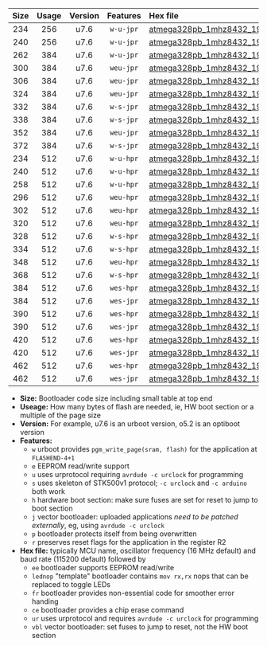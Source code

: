 |Size|Usage|Version|Features|Hex file|
|:-:|:-:|:-:|:-:|:--|
|234|256|u7.6|`w-u-jpr`|[atmega328pb_1mhz8432_19200bps_ur_vbl.hex](https://raw.githubusercontent.com/stefanrueger/urboot/main//atmega328pb_1mhz8432_19200bps_ur_vbl.hex)|
|240|256|u7.6|`w-u-jpr`|[atmega328pb_1mhz8432_19200bps_lednop_ur_vbl.hex](https://raw.githubusercontent.com/stefanrueger/urboot/main//atmega328pb_1mhz8432_19200bps_lednop_ur_vbl.hex)|
|262|384|u7.6|`w-u-jpr`|[atmega328pb_1mhz8432_19200bps_lednop_fr_ur_vbl.hex](https://raw.githubusercontent.com/stefanrueger/urboot/main//atmega328pb_1mhz8432_19200bps_lednop_fr_ur_vbl.hex)|
|300|384|u7.6|`weu-jpr`|[atmega328pb_1mhz8432_19200bps_ee_ur_vbl.hex](https://raw.githubusercontent.com/stefanrueger/urboot/main//atmega328pb_1mhz8432_19200bps_ee_ur_vbl.hex)|
|306|384|u7.6|`weu-jpr`|[atmega328pb_1mhz8432_19200bps_ee_lednop_ur_vbl.hex](https://raw.githubusercontent.com/stefanrueger/urboot/main//atmega328pb_1mhz8432_19200bps_ee_lednop_ur_vbl.hex)|
|324|384|u7.6|`weu-jpr`|[atmega328pb_1mhz8432_19200bps_ee_lednop_fr_ur_vbl.hex](https://raw.githubusercontent.com/stefanrueger/urboot/main//atmega328pb_1mhz8432_19200bps_ee_lednop_fr_ur_vbl.hex)|
|332|384|u7.6|`w-s-jpr`|[atmega328pb_1mhz8432_19200bps_vbl.hex](https://raw.githubusercontent.com/stefanrueger/urboot/main//atmega328pb_1mhz8432_19200bps_vbl.hex)|
|338|384|u7.6|`w-s-jpr`|[atmega328pb_1mhz8432_19200bps_lednop_vbl.hex](https://raw.githubusercontent.com/stefanrueger/urboot/main//atmega328pb_1mhz8432_19200bps_lednop_vbl.hex)|
|352|384|u7.6|`weu-jpr`|[atmega328pb_1mhz8432_19200bps_ee_lednop_fr_ce_ur_vbl.hex](https://raw.githubusercontent.com/stefanrueger/urboot/main//atmega328pb_1mhz8432_19200bps_ee_lednop_fr_ce_ur_vbl.hex)|
|372|384|u7.6|`w-s-jpr`|[atmega328pb_1mhz8432_19200bps_lednop_fr_vbl.hex](https://raw.githubusercontent.com/stefanrueger/urboot/main//atmega328pb_1mhz8432_19200bps_lednop_fr_vbl.hex)|
|234|512|u7.6|`w-u-hpr`|[atmega328pb_1mhz8432_19200bps_ur.hex](https://raw.githubusercontent.com/stefanrueger/urboot/main//atmega328pb_1mhz8432_19200bps_ur.hex)|
|240|512|u7.6|`w-u-hpr`|[atmega328pb_1mhz8432_19200bps_lednop_ur.hex](https://raw.githubusercontent.com/stefanrueger/urboot/main//atmega328pb_1mhz8432_19200bps_lednop_ur.hex)|
|258|512|u7.6|`w-u-hpr`|[atmega328pb_1mhz8432_19200bps_lednop_fr_ur.hex](https://raw.githubusercontent.com/stefanrueger/urboot/main//atmega328pb_1mhz8432_19200bps_lednop_fr_ur.hex)|
|296|512|u7.6|`weu-hpr`|[atmega328pb_1mhz8432_19200bps_ee_ur.hex](https://raw.githubusercontent.com/stefanrueger/urboot/main//atmega328pb_1mhz8432_19200bps_ee_ur.hex)|
|302|512|u7.6|`weu-hpr`|[atmega328pb_1mhz8432_19200bps_ee_lednop_ur.hex](https://raw.githubusercontent.com/stefanrueger/urboot/main//atmega328pb_1mhz8432_19200bps_ee_lednop_ur.hex)|
|320|512|u7.6|`weu-hpr`|[atmega328pb_1mhz8432_19200bps_ee_lednop_fr_ur.hex](https://raw.githubusercontent.com/stefanrueger/urboot/main//atmega328pb_1mhz8432_19200bps_ee_lednop_fr_ur.hex)|
|328|512|u7.6|`w-s-hpr`|[atmega328pb_1mhz8432_19200bps.hex](https://raw.githubusercontent.com/stefanrueger/urboot/main//atmega328pb_1mhz8432_19200bps.hex)|
|334|512|u7.6|`w-s-hpr`|[atmega328pb_1mhz8432_19200bps_lednop.hex](https://raw.githubusercontent.com/stefanrueger/urboot/main//atmega328pb_1mhz8432_19200bps_lednop.hex)|
|348|512|u7.6|`weu-hpr`|[atmega328pb_1mhz8432_19200bps_ee_lednop_fr_ce_ur.hex](https://raw.githubusercontent.com/stefanrueger/urboot/main//atmega328pb_1mhz8432_19200bps_ee_lednop_fr_ce_ur.hex)|
|368|512|u7.6|`w-s-hpr`|[atmega328pb_1mhz8432_19200bps_lednop_fr.hex](https://raw.githubusercontent.com/stefanrueger/urboot/main//atmega328pb_1mhz8432_19200bps_lednop_fr.hex)|
|384|512|u7.6|`wes-hpr`|[atmega328pb_1mhz8432_19200bps_ee.hex](https://raw.githubusercontent.com/stefanrueger/urboot/main//atmega328pb_1mhz8432_19200bps_ee.hex)|
|384|512|u7.6|`wes-jpr`|[atmega328pb_1mhz8432_19200bps_ee_vbl.hex](https://raw.githubusercontent.com/stefanrueger/urboot/main//atmega328pb_1mhz8432_19200bps_ee_vbl.hex)|
|390|512|u7.6|`wes-hpr`|[atmega328pb_1mhz8432_19200bps_ee_lednop.hex](https://raw.githubusercontent.com/stefanrueger/urboot/main//atmega328pb_1mhz8432_19200bps_ee_lednop.hex)|
|390|512|u7.6|`wes-jpr`|[atmega328pb_1mhz8432_19200bps_ee_lednop_vbl.hex](https://raw.githubusercontent.com/stefanrueger/urboot/main//atmega328pb_1mhz8432_19200bps_ee_lednop_vbl.hex)|
|420|512|u7.6|`wes-hpr`|[atmega328pb_1mhz8432_19200bps_ee_lednop_fr.hex](https://raw.githubusercontent.com/stefanrueger/urboot/main//atmega328pb_1mhz8432_19200bps_ee_lednop_fr.hex)|
|420|512|u7.6|`wes-jpr`|[atmega328pb_1mhz8432_19200bps_ee_lednop_fr_vbl.hex](https://raw.githubusercontent.com/stefanrueger/urboot/main//atmega328pb_1mhz8432_19200bps_ee_lednop_fr_vbl.hex)|
|462|512|u7.6|`wes-hpr`|[atmega328pb_1mhz8432_19200bps_ee_lednop_fr_ce.hex](https://raw.githubusercontent.com/stefanrueger/urboot/main//atmega328pb_1mhz8432_19200bps_ee_lednop_fr_ce.hex)|
|462|512|u7.6|`wes-jpr`|[atmega328pb_1mhz8432_19200bps_ee_lednop_fr_ce_vbl.hex](https://raw.githubusercontent.com/stefanrueger/urboot/main//atmega328pb_1mhz8432_19200bps_ee_lednop_fr_ce_vbl.hex)|

- **Size:** Bootloader code size including small table at top end
- **Useage:** How many bytes of flash are needed, ie, HW boot section or a multiple of the page size
- **Version:** For example, u7.6 is an urboot version, o5.2 is an optiboot version
- **Features:**
  + `w` urboot provides `pgm_write_page(sram, flash)` for the application at `FLASHEND-4+1`
  + `e` EEPROM read/write support
  + `u` uses urprotocol requiring `avrdude -c urclock` for programming
  + `s` uses skeleton of STK500v1 protocol; `-c urclock` and `-c arduino` both work
  + `h` hardware boot section: make sure fuses are set for reset to jump to boot section
  + `j` vector bootloader: uploaded applications *need to be patched externally*, eg, using `avrdude -c urclock`
  + `p` bootloader protects itself from being overwritten
  + `r` preserves reset flags for the application in the register R2
- **Hex file:** typically MCU name, oscillator frequency (16 MHz default) and baud rate (115200 default) followed by
  + `ee` bootloader supports EEPROM read/write
  + `lednop` "template" bootloader contains `mov rx,rx` nops that can be replaced to toggle LEDs
  + `fr` bootloader provides non-essential code for smoother error handing
  + `ce` bootloader provides a chip erase command
  + `ur` uses urprotocol and requires `avrdude -c urclock` for programming
  + `vbl` vector bootloader: set fuses to jump to reset, not the HW boot section
